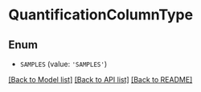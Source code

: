 # QuantificationColumnType


## Enum

* `SAMPLES` (value: `'SAMPLES'`)

[[Back to Model list]](../README.md#documentation-for-models) [[Back to API list]](../README.md#documentation-for-api-endpoints) [[Back to README]](../README.md)


